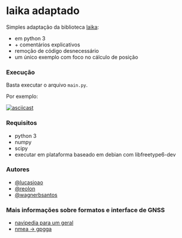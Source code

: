 # laika adaptado

Simples adaptação da biblioteca [laika](https://github.com/commaai/laika):

- em python 3
- \+ comentários explicativos
- remoção de código desnecessário
- um único exemplo com foco no cálculo de posição

### Execução

Basta executar o arquivo `main.py`.

Por exemplo:

[![asciicast](https://asciinema.org/a/9ax0k6Or3nmqNuxaCwNBLZsyT.svg)](https://asciinema.org/a/9ax0k6Or3nmqNuxaCwNBLZsyT)

### Requisitos

- python 3
- numpy
- scipy
- executar em plataforma baseado em debian com libfreetype6-dev

### Autores

- [@lucasjoao](https://github.com/lucasjoao)
- [@reolon](https://github.com/reolon)
- [@wagnerbsantos](https://github.com/wagnerbsantos)

### Mais informações sobre formatos e interface de GNSS

- [navipedia para um geral](https://gssc.esa.int/navipedia/index.php/Interfaces_and_Protocols)
- [nmea -> gpgga](http://aprs.gids.nl/nmea/#gga)
